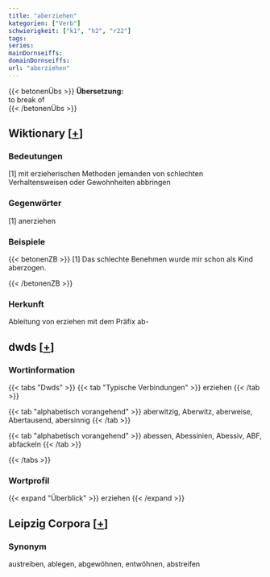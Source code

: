 ```yaml
---
title: "aberziehen"
kategorien: ["Verb"]
schwierigkeit: ["k1", "h2", "r22"]
tags:
series:
mainDornseiffs:
domainDornseiffs:
url: "aberziehen"
---
```


{{< betonenÜbs >}}
**Übersetzung:**  
to break of  
{{< /betonenÜbs >}}

## Wiktionary [[+](https://de.wiktionary.org/wiki/aberziehen)]

### Bedeutungen
[1] mit erzieherischen Methoden jemanden von schlechten Verhaltensweisen oder Gewohnheiten abbringen  

### Gegenwörter
[1] anerziehen  

### Beispiele
{{< betonenZB >}}
[1] Das schlechte Benehmen wurde mir schon als Kind aberzogen.  

{{< /betonenZB >}}
### Herkunft
Ableitung von erziehen mit dem Präfix ab-  



## dwds [[+](https://www.dwds.de/wb/aberziehen)]

### Wortinformation
{{< tabs "Dwds" >}}
{{< tab "Typische Verbindungen" >}}
erziehen
{{< /tab >}}

{{< tab "alphabetisch vorangehend" >}}
aberwitzig, Aberwitz, aberweise, Abertausend, abersinnig
{{< /tab >}}

{{< tab "alphabetisch vorangehend" >}}
abessen, Abessinien, Abessiv, ABF, abfackeln
{{< /tab >}}

{{< /tabs >}}

### Wortprofil
{{< expand "Überblick" >}} erziehen {{< /expand >}}

## Leipzig Corpora [[+](https://corpora.uni-leipzig.de/en/res?word=aberziehen&corpusId=deu_newscrawl-public_2018)]


### Synonym
austreiben, ablegen, abgewöhnen, entwöhnen, abstreifen

